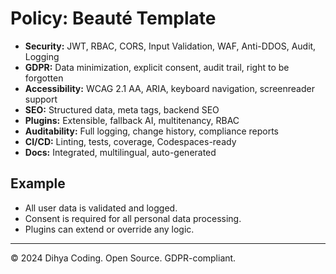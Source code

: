 # Policy: Beauté Template

- **Security:** JWT, RBAC, CORS, Input Validation, WAF, Anti-DDOS, Audit, Logging
- **GDPR:** Data minimization, explicit consent, audit trail, right to be forgotten
- **Accessibility:** WCAG 2.1 AA, ARIA, keyboard navigation, screenreader support
- **SEO:** Structured data, meta tags, backend SEO
- **Plugins:** Extensible, fallback AI, multitenancy, RBAC
- **Auditability:** Full logging, change history, compliance reports
- **CI/CD:** Linting, tests, coverage, Codespaces-ready
- **Docs:** Integrated, multilingual, auto-generated

## Example
- All user data is validated and logged.
- Consent is required for all personal data processing.
- Plugins can extend or override any logic.

---
© 2024 Dihya Coding. Open Source. GDPR-compliant.
